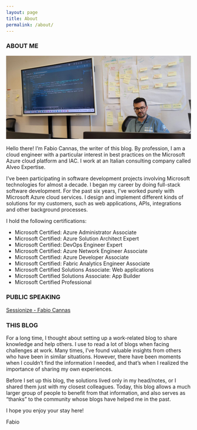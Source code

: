 ```yaml
---
layout: page
title: About
permalink: /about/
---
```

### ABOUT ME

![profile_picture](https://github.com/fabiocannas/blog/blob/main/_pictures/global-azure-turin-2025-ai-gateway-demo.jpg?raw=true)

Hello there! I’m Fabio Cannas, the writer of this blog. By profession, I am a cloud engineer with a particular interest in best practices on the Microsoft Azure cloud platform and IAC. 
I work at an Italian consulting company called Alveo Expertise.

I’ve been participating in software development projects involving Microsoft technologies for almost a decade. I began my career by doing full-stack software development. For the past six years, I’ve worked purely with Microsoft Azure cloud services. I design and implement different kinds of solutions for my customers, such as web applications, APIs, integrations and other background processes.

I hold the following certifications:

- Microsoft Certified: Azure Administrator Associate
- Microsoft Certified: Azure Solution Architect Expert
- Microsoft Certified: DevOps Engineer Expert
- Microsoft Certified: Azure Network Engineer Associate
- Microsoft Certified: Azure Developer Associate
- Microsoft Certified: Fabric Analytics Engineer Associate
- Microsoft Certified Solutions Associate: Web applications
- Microsoft Certified Solutions Associate: App Builder
- Microsoft Certified Professional

### PUBLIC SPEAKING
[Sessionize - Fabio Cannas](https://sessionize.com/fabio-cannas)

### THIS BLOG

For a long time, I thought about setting up a work-related blog to share knowledge and help others. I use to read a lot of blogs when facing challenges at work. Many times, I’ve found valuable insights from others who have been in similar situations. However, there have been moments when I couldn’t find the information I needed, and that’s when I realized the importance of sharing my own experiences.

Before I set up this blog, the solutions lived only in my head/notes, or I shared them just with my closest colleagues. 
Today, this blog allows a much larger group of people to benefit from that information, and also serves as “thanks” to the community whose blogs have helped me in the past.

I hope you enjoy your stay here!

Fabio
